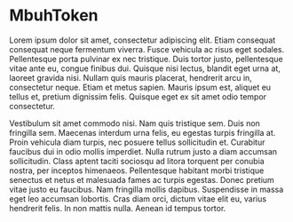 # MbuhToken
Lorem ipsum dolor sit amet, consectetur adipiscing elit. Etiam consequat consequat neque fermentum viverra. Fusce vehicula ac risus eget sodales. Pellentesque porta pulvinar ex nec tristique. Duis tortor justo, pellentesque vitae ante eu, congue finibus dui. Quisque nisi lectus, blandit eget urna at, laoreet gravida nisi. Nullam quis mauris placerat, hendrerit arcu in, consectetur neque. Etiam et metus sapien. Mauris ipsum est, aliquet eu tellus et, pretium dignissim felis. Quisque eget ex sit amet odio tempor consectetur.

Vestibulum sit amet commodo nisi. Nam quis tristique sem. Duis non fringilla sem. Maecenas interdum urna felis, eu egestas turpis fringilla at. Proin vehicula diam turpis, nec posuere tellus sollicitudin et. Curabitur faucibus dui in odio mollis imperdiet. Nulla rutrum justo a diam accumsan sollicitudin. Class aptent taciti sociosqu ad litora torquent per conubia nostra, per inceptos himenaeos. Pellentesque habitant morbi tristique senectus et netus et malesuada fames ac turpis egestas. Donec pretium vitae justo eu faucibus. Nam fringilla mollis dapibus. Suspendisse in massa eget leo accumsan lobortis. Cras diam orci, dictum vitae elit eu, varius hendrerit felis. In non mattis nulla. Aenean id tempus tortor. 